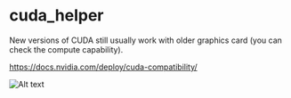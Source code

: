 # cuda_helper

New versions of CUDA still usually work with older graphics card (you can check the compute capability).

https://docs.nvidia.com/deploy/cuda-compatibility/

![Alt text](image.png)
